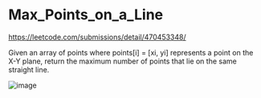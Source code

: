 # Max_Points_on_a_Line
https://leetcode.com/submissions/detail/470453348/

Given an array of points where points[i] = [xi, yi] represents a point on the X-Y plane, return the maximum number of points that lie on the same straight line.

![image](https://user-images.githubusercontent.com/52672743/121080755-84d5b100-c7e4-11eb-8696-8e1b48eca994.png)

